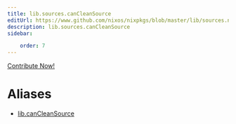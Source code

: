 ```yaml
---
title: lib.sources.canCleanSource
editUrl: https://www.github.com/nixos/nixpkgs/blob/master/lib/sources.nix#L247C20
description: lib.sources.canCleanSource
sidebar:

    order: 7
---
```


<a href="https://www.github.com/nixos/nixpkgs/blob/master/lib/sources.nix#L247C20">Contribute Now!</a>


# Aliases

- [lib.canCleanSource](/nix-doc-comments/reference/lib/lib-canCleanSource)


